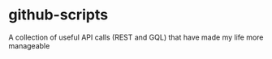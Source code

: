 # github-scripts
A collection of useful API calls (REST and GQL) that have made my life more manageable
